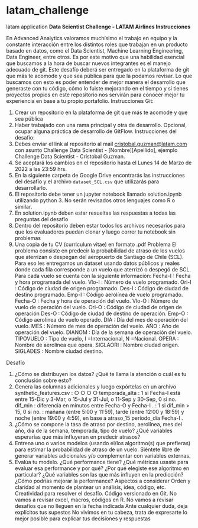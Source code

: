 # latam_challenge
latam application
 **Data Scientist Challenge - LATAM Airlines Instrucciones**

En Advanced Analytics valoramos muchísimo el trabajo en equipo y la constante interacción entre los distintos roles que trabajan en un producto basado en datos, como el Data Scientist, Machine Learning Engineering, Data Engineer, entre otros. Es por este motivo que una habilidad esencial que buscamos a la hora de buscar nuevos integrantes es el manejo adecuado de git. Este desafío deberá ser entregado en la plataforma de git que más te acomode y que sea pública para que la podamos revisar. Lo que buscamos con esto es poder entender de mejor manera el desarrollo que generaste con tu código, cómo lo fuiste mejorando en el tiempo y si tienes proyectos propios en este repositorio nos servirán para conocer mejor tu experiencia en base a tu propio portafolio.
Instrucciones Git:
1) Crear un repositorio en la plataforma de git que más te acomode y que sea pública
2) Haber trabajado con una rama principal y otra de desarrollo. Opcional, ocupar alguna práctica de desarrollo de GitFlow.
Instrucciones del desafío:
1) Debes enviar el link al repositorio al mail cristobal.guzman@latam.com con asunto Challenge Data Scientist -
[Nombre][Apellido], ejemplo Challenge Data Scientist - Cristobal Guzman.
2) Se aceptará los cambios en el repositorio hasta el Lunes 14 de Marzo de 2022 a las 23:59 hrs.
3) En la siguiente carpeta de Google Drive encontrarás las instrucciones del desafío y el archivo `dataset_SCL.csv` que utilizarás
para desarrollarlo.
4) El repositorio debe tener un jupyter notebook llamado solution.ipynb utilizando python 3. No serán revisados otros
lenguajes como R o similar.
5) En solution.ipynb deben estar resueltas las respuestas a todas las preguntas del desafío
6) Dentro del repositorio deben estar todos los archivos necesarios para que los evaluadores puedan clonar y luego correr tu
notebook sin problemas
7) Una copia de tu CV (curriculum vitae) en formato .pdf
Problema
El problema consiste en predecir la probabilidad de atraso de los vuelos que aterrizan o despegan del aeropuerto de Santiago de Chile (SCL). Para eso les entregamos un dataset usando datos públicos y reales donde cada fila corresponde a un vuelo que aterrizó o despegó de SCL. Para cada vuelo se cuenta con la siguiente información:
Fecha-I : Fecha y hora programada del vuelo.
Vlo-I : Número de vuelo programado.
Ori-I : Código de ciudad de origen programado. Des-I : Código de ciudad de destino programado. Emp-I : Código aerolínea de vuelo programado. Fecha-O : Fecha y hora de operación del vuelo. Vlo-O : Número de vuelo de operación del vuelo. Ori-O : Código de ciudad de origen de operación Des-O : Código de ciudad de destino de operación. Emp-O : Código aerolínea de vuelo operado.
DIA : Día del mes de operación del vuelo.
MES : Número de mes de operación del vuelo.
AÑO : Año de operación del vuelo.
DIANOM : Día de la semana de operación del vuelo. TIPOVUELO : Tipo de vuelo, I =Internacional, N =Nacional. OPERA : Nombre de aerolínea que opera.
SIGLAORI : Nombre ciudad origen.
SIGLADES : Nombre ciudad destino.
       
 Desafío
1. ¿Cómo se distribuyen los datos? ¿Qué te llama la atención o cuál es tu conclusión sobre esto?
2. Genera las columnas adicionales y luego expórtelas en un archivo synthetic_features.csv :
  ○ ○ ○ ○
temporada_alta : 1 si Fecha-I está entre 15-Dic y 3-Mar, o 15-Jul y 31-Jul, o 11-Sep y 30-Sep, 0 si no. dif_min : diferencia en minutos entre Fecha-O y Fecha-I .
: 1 si dif_min > 15, 0 si no.
: mañana (entre 5:00 y 11:59), tarde (entre 12:00 y 18:59) y noche (entre 19:00 y 4:59), en base a
atraso_15
 periodo_dia
 Fecha-I .
3. ¿Cómo se compone la tasa de atraso por destino, aerolínea, mes del año, día de la semana, temporada, tipo de vuelo?
¿Qué variables esperarías que más influyeran en predecir atrasos?
4. Entrena uno o varios modelos (usando el/los algoritmo(s) que prefieras) para estimar la probabilidad de atraso de un vuelo.
Siéntete libre de generar variables adicionales y/o complementar con variables externas.
5. Evalúa tu modelo. ¿Qué performance tiene? ¿Qué métricas usaste para evaluar esa performance y por qué? ¿Por qué
elegiste ese algoritmo en particular? ¿Qué variables son las que más influyen en la predicción? ¿Cómo podrías mejorar la performance?
Aspectos a considerar
Orden y claridad al momento de plantear un análisis, idea, código, etc. Creatividad para resolver el desafío.
Código versionado en Git.
No vamos a revisar excel, macros, códigos en R.
No vamos a revisar desafíos que no lleguen en la fecha indicada
Ante cualquier duda, deja explícitos tus supestos
No vivimos en tu cabeza, trata de expresarte lo mejor posible para explicar tus decisiones y respuestas
